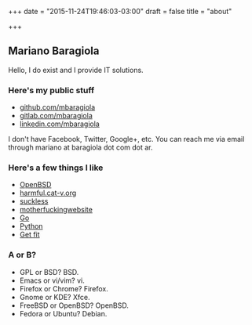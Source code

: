 +++
date = "2015-11-24T19:46:03-03:00"
draft = false
title = "about"

+++

## Mariano Baragiola

Hello, I do exist and I provide IT solutions.

### Here's my public stuff

* [github.com/mbaragiola](https://github.com/mbaragiola)
* [gitlab.com/mbaragiola](https://gitlab.com/u/mbaragiola)
* [linkedin.com/mbaragiola](https://ar.linkedin.com/in/marianobaragiola)

I don't have Facebook, Twitter, Google+, etc.
You can reach me via email through mariano at baragiola dot com dot ar.

### Here's a few things I like

* [OpenBSD](http://www.openbsd.org/)
* [harmful.cat-v.org](http://harmful.cat-v.org/)
* [suckless](http://suckless.org/)
* [motherfuckingwebsite](http://www.motherfuckingwebsite.com/)
* [Go](http://golang.org/)
* [Python](http://python.org/)
* [Get fit](http://liamrosen.com/fitness.html)

### A or B?

* GPL or BSD? BSD.
* Emacs or vi/vim? vi.
* Firefox or Chrome? Firefox.
* Gnome or KDE? Xfce.
* FreeBSD or OpenBSD? OpenBSD.
* Fedora or Ubuntu? Debian.
